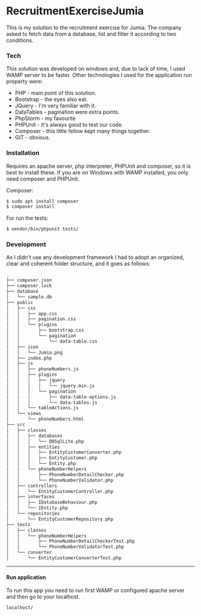 # RecruitmentExerciseJumia

This is my solution to the recruitment exercise for Jumia.
The company asked to fetch data from a database, list and filter it according to two conditions.

### Tech

This solution was developed on windows and, due to lack of time, I used WAMP server to be faster. 
Other technologies I used for the application run property were:

* PHP - main point of this solution.
* Bootstrap - the eyes also eat.
* JQuery - I'm very familiar with it.
* DataTables - pagination were extra points.
* PhpStorm - my favourite 
* PHPUnit - it's always good to test our code.
* Composer - this little fellow kept many things together.
* GIT - obvious.

### Installation

Requires an apache server, php interpreter, PHPUnit and composer, so it is best to install these. 
If you are on Windows with WAMP installed, you only need composer and PHPUnit.

Composer:
```sh
$ sudo apt install composer
$ composer install
```

For run the tests: 

```sh
$ vendor/bin/phpunit tests/
```

### Development

As I didn't use any development framework I had to adopt an organized, clear and coherent folder structure, and it goes as follows:

```bash
.
├── composer.json
├── composer.lock
├── database
│   └── sample.db
├── public
│   ├── css
│   │   ├── app.css
│   │   ├── pagination.css
│   │   └── plugins
│   │       ├── bootstrap.css
│   │       └── pagination
│   │           └── data-table.css
│   ├── icon
│   │   └── Jumia.png
│   ├── index.php
│   ├── js
│   │   ├── phoneNumbers.js
│   │   ├── plugins
│   │   │   ├── jquery
│   │   │   │   └── jquery.min.js
│   │   │   └── pagination
│   │   │       ├── data-table-options.js
│   │   │       └── data-tables.js
│   │   └── tableActions.js
│   └── views
│       └── phoneNumbers.html
├── src
│   ├── classes
│   │   ├── databases
│   │   │   └── DBSqlLite.php
│   │   ├── entities
│   │   │   ├── EntityCustomerConverter.php
│   │   │   ├── EntityCustomer.php
│   │   │   └── Entity.php
│   │   └── phoneNumberHelpers
│   │       ├── PhoneNumberDetailChecker.php
│   │       └── PhoneNumberValidator.php
│   ├── controllers
│   │   └── EntityCustomerController.php
│   ├── interfaces
│   │   ├── IDatabaseBehaviour.php
│   │   └── IEntity.php
│   └── repositories
│       └── EntityCustomerRepository.php
├── tests
│   ├── classes
│   │   └── phoneNumberHelpers
│   │       ├── PhoneNumberDetailCheckerTest.php
│   │       └── PhoneNumberValidatorTest.php
│   └── converter
│       └── EntityCustomerConverterTest.php
```
---

#### Run application
To run this app you need to run first WAMP or configured apache server and then go to your localhost.

```sh
localhost/
```
